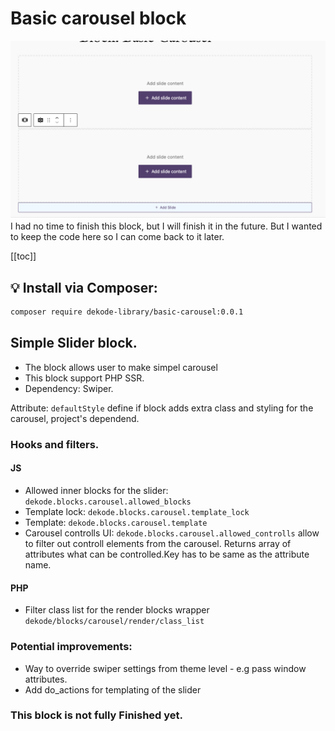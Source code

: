 # Basic carousel block

![Screenshot](./screenshot.png)
I had no time to finish this block, but I will finish it in the future.
But I wanted to keep the code here so I can come back to it later.


[[toc]]

## 💡 Install via Composer:
```bash
composer require dekode-library/basic-carousel:0.0.1
```

## Simple Slider block.
- The block allows user to make simpel carousel
- This block support PHP SSR.
- Dependency: Swiper.

Attribute: `defaultStyle` define if block adds extra class and styling for the carousel, project's dependend.

### Hooks and filters.

#### JS
 - Allowed inner blocks for the slider: `dekode.blocks.carousel.allowed_blocks`
 - Template lock: `dekode.blocks.carousel.template_lock`
 - Template: `dekode.blocks.carousel.template`
 - Carousel controlls UI: `dekode.blocks.carousel.allowed_controlls` allow to filter out controll elements from the carousel. Returns array of attributes what can be controlled.Key has to be same as the attribute name.

#### PHP
 - Filter class list for the render blocks  wrapper `dekode/blocks/carousel/render/class_list`

 ### Potential improvements:
 - Way to override swiper settings from theme level - e.g pass window attributes.
 - Add do_actions for templating of the slider

### This block is not fully Finished yet.
